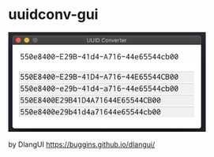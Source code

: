 uuidconv-gui
====

<img src="./images/sample.png" width="400">

by DlangUI
https://buggins.github.io/dlangui/
